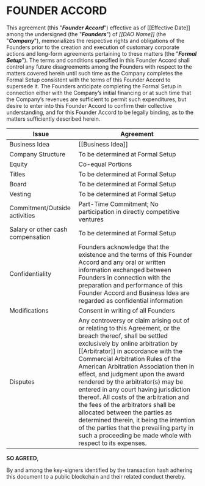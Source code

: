 # FOUNDER ACCORD

This agreement (this "***Founder Accord***") effective as of [[Effective Date]] among the undersigned (the "***Founders***") of *[[DAO Name]]* (the "***Company***"), memorializes the respective rights and obligations of the Founders prior to the creation and execution of customary corporate actions and long-form agreements pertaining to these matters (the "***Formal Setup***").  The terms and conditions specified in this Founder Accord shall control any future disagreements among the Founders with respect to the matters covered herein until such time as the Company completes the Formal Setup consistent with the terms of this Founder Accord to supersede it.  The Founders anticipate completing the Formal Setup in connection either with the Company’s initial financing or at such time that the Company’s revenues are sufficient to permit such expenditures, but desire to enter into this Founder Accord to confirm their collective understanding, and for this Founder Accord to be legally binding, as to the matters sufficiently described herein.

| Issue 	| Agreement |
| --------- | --------- |
| Business Idea | [[Business Idea]] |
| Company Structure | To be determined at Formal Setup |
| Equity | Co-equal Portions |
| Titles | To be determined at Formal Setup |
| Board | To be determined at Formal Setup |
| Vesting | To be determined at Formal Setup |
| Commitment/Outside activities | Part-Time Commitment; No participation in directly competitive ventures |
| Salary or other cash compensation | To be determined at Formal Setup |
| Confidentiality | Founders acknowledge that the existence and the terms of this Founder Accord and any oral or written information exchanged between Founders in connection with the preparation and performance of this Founder Accord and Business Idea are regarded as confidential information |
| Modifications | Consent in writing of all Founders |
| Disputes | Any controversy or claim arising out of or relating to this Agreement, or the breach thereof, shall be settled exclusively by online arbitration by [[Arbitrator]] in accordance with the Commercial Arbitration Rules of the American Arbitration Association then in effect, and judgment upon the award rendered by the arbitrator(s) may be entered in any court having jurisdiction thereof. All costs of the arbitration and the fees of the arbitrators shall be allocated between the parties as determined therein, it being the intention of the parties that the prevailing party in such a proceeding be made whole with respect to its expenses. |


**SO AGREED**,

By and among the key-signers identified by the transaction hash adhering this document to a public blockchain and their related conduct thereby.
